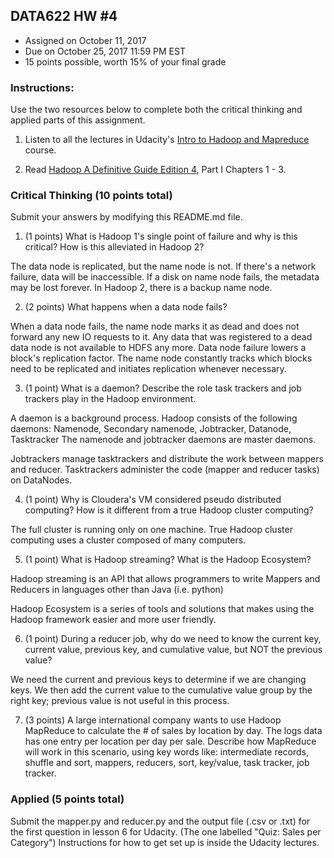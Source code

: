 ## DATA622 HW #4
- Assigned on October 11, 2017
- Due on October 25, 2017 11:59 PM EST
- 15 points possible, worth 15% of your final grade

### Instructions:

Use the two resources below to complete both the critical thinking and applied parts of this assignment.

1. Listen to all the lectures in Udacity's [Intro to Hadoop and Mapreduce](https://www.udacity.com/course/intro-to-hadoop-and-mapreduce--ud617) course.  

2. Read [Hadoop A Definitive Guide Edition 4]( http://javaarm.com/file/apache/Hadoop/books/Hadoop-The.Definitive.Guide_4.edition_a_Tom.White_April-2015.pdf), Part I Chapters 1 - 3.

### Critical Thinking (10 points total)

Submit your answers by modifying this README.md file.

1. (1 points) What is Hadoop 1's single point of failure and why is this critical?  How is this alleviated in Hadoop 2?

The data node is replicated, but the name node is not. If there's a network failure, data will be inaccessible. If a disk on name node fails, the metadata may be lost forever. In Hadoop 2, there is a backup name node.

2. (2 points) What happens when a data node fails?

When a data node fails, the name node marks it as dead and does not forward any new IO requests to it. Any data that was registered to a dead data node is not available to HDFS any more. Data node failure lowers a block's replication factor. The name node constantly tracks which blocks need to be replicated and initiates replication whenever necessary.

3. (1 point) What is a daemon?  Describe the role task trackers and job trackers play in the Hadoop environment.

A daemon is a background process. Hadoop consists of the following daemons:
Namenode, Secondary namenode, Jobtracker, Datanode, Tasktracker
The namenode and jobtracker daemons are master daemons. 

Jobtrackers manage tasktrackers and distribute the work between mappers and reducer. Tasktrackers administer the code (mapper and reducer tasks) on DataNodes. 

4. (1 point) Why is Cloudera's VM considered pseudo distributed computing?  How is it different from a true Hadoop cluster computing?

The full cluster is running only on one machine. True Hadoop cluster computing uses a cluster composed of many computers. 

5. (1 point) What is Hadoop streaming? What is the Hadoop Ecosystem?

Hadoop streaming is an API that allows programmers to write Mappers and Reducers in languages other than Java (i.e. python)

Hadoop Ecosystem is a series of tools and solutions that makes using the Hadoop framework easier and more user friendly. 

6. (1 point) During a reducer job, why do we need to know the current key, current value, previous key, and cumulative value, but NOT the previous value?

We need the current and previous keys to determine if we are changing keys. We then add the current value to the cumulative value group by the right key; previous value is not useful in this process.  

7. (3 points) A large international company wants to use Hadoop MapReduce to calculate the # of sales by location by day.  The logs data has one entry per location per day per sale.  Describe how MapReduce will work in this scenario, using key words like: intermediate records, shuffle and sort, mappers, reducers, sort, key/value, task tracker, job tracker.  

### Applied (5 points total)

Submit the mapper.py and reducer.py and the output file (.csv or .txt) for the first question in lesson 6 for Udacity.  (The one labelled "Quiz: Sales per Category")  Instructions for how to get set up is inside the Udacity lectures.  
